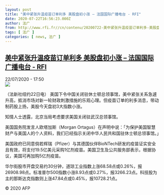 ```yaml
---
layout: post
title: "美中紧张升温疫苗订单利多 美股盘初小涨 – 法国国际广播电台 - RFI"
date: 2020-07-22T16:56:23.000Z
author: 法广
from: http://www.rfi.fr//cn/contenu/20200722-美中紧张升温疫苗订单利多-美股盘初小涨
tags: [ 法广 ]
categories: [ news, 法广 ]
---
```

<!--1595436983000-->
[美中紧张升温疫苗订单利多 美股盘初小涨 – 法国国际广播电台 - RFI](http://www.rfi.fr//cn/contenu/20200722-%E7%BE%8E%E4%B8%AD%E7%B4%A7%E5%BC%A0%E5%8D%87%E6%B8%A9%E7%96%AB%E8%8B%97%E8%AE%A2%E5%8D%95%E5%88%A9%E5%A4%9A-%E7%BE%8E%E8%82%A1%E7%9B%98%E5%88%9D%E5%B0%8F%E6%B6%A8)
------

<div>
<div>22/07/2020 - 17:50</div><img src="https://s.rfi.fr/media/display/42f215a8-cc3b-11ea-a6d1-005056a98db9/w:310/p:16x9/eco0006b.200722235002.jpg"><div class="t-content__body u-clearfix"><div class="m-interstitial"></div><p>（法新社纽约22日电）    美国下令中国关闭驻休士顿总领事馆，美中紧张关系急遽升高，抵消市场对新一轮财政刺激措施的乐观心理。但疫苗订单的利多消息，带动制药股上扬，美股今天盘初3大指数小涨。</p><p>    知情人士透露，北京当局考虑要求美国关闭驻武汉总领事馆。</p><p>    美国国务院发言人欧塔加斯（Morgan Ortagus）在声明中说：「为保护美国智慧财产与美国人的个人资料，我们已经指示关闭中华人民共和国驻休士顿总领事馆。」</p><p>    美国政府已同意倘若辉瑞（Pfizer）与其德国伙伴BioNTech研发的疫苗证实安全且有效，将支付19.5亿美元采购1亿剂疫苗。美国卫生及公共服务部表示，根据协议，美国可再加购5亿剂疫苗。</p><p>    华尔街股市开盘交易约30分钟，道琼工业指数上涨68.58点或0.26%，报26908.98点。标准普尔500指数小涨8.93点或0.27%，报3266.23点。科技股为主的那斯达克指数则上涨47.84点或0.45%，报10728.21点。</p><p class="t-copyright">© 2020 AFP</p>        </div>
</div>
